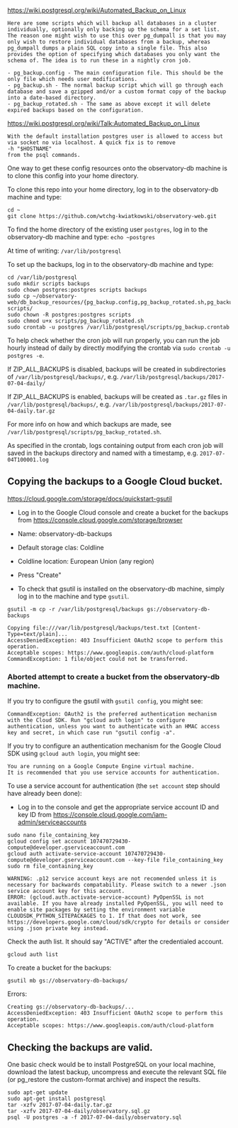 https://wiki.postgresql.org/wiki/Automated_Backup_on_Linux
```
Here are some scripts which will backup all databases in a cluster individually, optionally only backing up the schema for a set list. The reason one might wish to use this over pg_dumpall is that you may only wish to restore individual databases from a backup, whereas pg_dumpall dumps a plain SQL copy into a single file. This also provides the option of specifying which databases you only want the schema of. The idea is to run these in a nightly cron job.

- pg_backup.config - The main configuration file. This should be the only file which needs user modifications.
- pg_backup.sh - The normal backup script which will go through each database and save a gzipped and/or a custom format copy of the backup into a date-based directory.
- pg_backup_rotated.sh - The same as above except it will delete expired backups based on the configuration.
```

https://wiki.postgresql.org/wiki/Talk:Automated_Backup_on_Linux
```
With the default installation postgres user is allowed to access but via socket no via localhost. A quick fix is to remove
-h "$HOSTNAME"
from the psql commands.
```

One way to get these config resources onto the observatory-db machine is to clone this config into your home directory.

To clone this repo into your home directory, log in to the observatory-db machine and type:
```
cd ~
git clone https://github.com/wtchg-kwiatkowski/observatory-web.git

```

To find the home directory of the existing user `postgres`, log in to the observatory-db machine and type:
`echo ~postgres`

At time of writing: `/var/lib/postgresql`

To set up the backups, log in to the observatory-db machine and type:
```
cd /var/lib/postgresql
sudo mkdir scripts backups
sudo chown postgres:postgres scripts backups
sudo cp ~/observatory-web/db_backup_resources/{pg_backup.config,pg_backup_rotated.sh,pg_backup.crontab} scripts/
sudo chown -R postgres:postgres scripts
sudo chmod u+x scripts/pg_backup_rotated.sh
sudo crontab -u postgres /var/lib/postgresql/scripts/pg_backup.crontab

```

To help check whether the cron job will run properly, you can run the job hourly instead of daily by directly modifying the crontab via `sudo crontab -u postgres -e`.

If ZIP_ALL_BACKUPS is disabled, backups will be created in subdirectories of `/var/lib/postgresql/backups/`, e.g. `/var/lib/postgresql/backups/2017-07-04-daily/`

If ZIP_ALL_BACKUPS is enabled, backups will be created as `.tar.gz` files in `/var/lib/postgresql/backups/`, e.g. `/var/lib/postgresql/backups/2017-07-04-daily.tar.gz`

For more info on how and which backups are made, see `/var/lib/postgresql/scripts/pg_backup_rotated.sh`.

As specified in the crontab, logs containing output from each cron job will saved in the backups directory and named with a timestamp, e.g. `2017-07-04T100001.log`


## Copying the backups to a Google Cloud bucket.
https://cloud.google.com/storage/docs/quickstart-gsutil

- Log in to the Google Cloud console and create a bucket for the backups from https://console.cloud.google.com/storage/browser
- Name: observatory-db-backups
- Default storage clas: Coldline
- Coldline location: European Union (any region)
- Press "Create"


 - To check that gsutil is installed on the observatory-db machine, simply log in to the machine and type `gsutil`.


```
gsutil -m cp -r /var/lib/postgresql/backups gs://observatory-db-backups
```

```
Copying file:///var/lib/postgresql/backups/test.txt [Content-Type=text/plain]...
AccessDeniedException: 403 Insufficient OAuth2 scope to perform this operation. 
Acceptable scopes: https://www.googleapis.com/auth/cloud-platform
CommandException: 1 file/object could not be transferred.

```


### Aborted attempt to create a bucket from the observatory-db machine.

If you try to configure the gsutil with `gsutil config`, you might see:
```
CommandException: OAuth2 is the preferred authentication mechanism with the Cloud SDK. Run "gcloud auth login" to configure authentication, unless you want to authenticate with an HMAC access key and secret, in which case run "gsutil config -a".
```

If you try to configure an authentication mechanism for the Google Cloud SDK using `gcloud auth login`, you might see:
```
You are running on a Google Compute Engine virtual machine.
It is recommended that you use service accounts for authentication.
```

To use a service account for authentication (the `set account` step should have already been done):

- Log in to the console and get the appropriate service account ID and key ID from https://console.cloud.google.com/iam-admin/serviceaccounts


```
sudo nano file_containing_key
gcloud config set account 107470729430-compute@developer.gserviceaccount.com
gcloud auth activate-service-account 107470729430-compute@developer.gserviceaccount.com --key-file file_containing_key
sudo rm file_containing_key
```

```
WARNING: .p12 service account keys are not recomended unless it is necessary for backwards compatability. Please switch to a newer .json service account key for this account.
ERROR: (gcloud.auth.activate-service-account) PyOpenSSL is not available. If you have already installed PyOpenSSL, you will need to enable site packages by setting the environment variable CLOUDSDK_PYTHON_SITEPACKAGES to 1. If that does not work, see https://developers.google.com/cloud/sdk/crypto for details or consider using .json private key instead.

```

Check the auth list. It should say "ACTIVE" after the credentialed account.
```
gcloud auth list
```


To create a bucket for the backups:
```
gsutil mb gs://observatory-db-backups/
```

Errors:
```
Creating gs://observatory-db-backups/...
AccessDeniedException: 403 Insufficient OAuth2 scope to perform this operation.
Acceptable scopes: https://www.googleapis.com/auth/cloud-platform
```



## Checking the backups are valid.

One basic check would be to install PostgreSQL on your local machine, download the latest backup, uncompress and execute the relevant SQL file (or pg_restore the custom-format archive) and inspect the results.

```
sudo apt-get update
sudo apt-get install postgresql
tar -xzfv 2017-07-04-daily.tar.gz
tar -xzfv 2017-07-04-daily/observatory.sql.gz
psql -U postgres -a -f 2017-07-04-daily/observatory.sql
```
